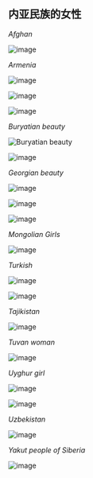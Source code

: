 内亚民族的女性
---

_Afghan_

![image](https://user-images.githubusercontent.com/6512579/192257392-30358bbc-332d-4d9d-9c1d-ad99ebdcfd14.png)



_Armenia_

![image](https://user-images.githubusercontent.com/6512579/192251834-c3e94a6f-ee1a-4871-8cfc-f0c8eff6893e.png)

![image](https://user-images.githubusercontent.com/6512579/192254813-ce9b2a8e-df06-4965-aa0d-d4967d31d773.png)

![image](https://user-images.githubusercontent.com/6512579/192254914-23288234-5003-477e-ae9b-eafa047a1778.png)


_Buryatian beauty_

![Buryatian beauty](https://user-images.githubusercontent.com/6512579/192250734-812838c8-8210-4c80-84f4-254785dd84ee.png)

![image](https://user-images.githubusercontent.com/6512579/192251409-f9b85ca3-29cf-4acf-9f05-5708d97e144f.png)


_Georgian beauty_

![image](https://user-images.githubusercontent.com/6512579/192252526-30aeee66-4286-4845-8435-270dbbe00dec.png)

![image](https://user-images.githubusercontent.com/6512579/192252679-9093c668-430c-486c-8f56-4cbf7025b176.png)

![image](https://user-images.githubusercontent.com/6512579/192253518-620921af-536e-44c4-a7ea-b6cc673ababe.png)


_Mongolian Girls_

![image](https://user-images.githubusercontent.com/6512579/192257042-4836129e-83f9-4ecd-b7c1-e409b4670d04.png)



_Turkish_

![image](https://user-images.githubusercontent.com/6512579/192254376-2bea6a18-0909-4629-90c8-1e9bffaf9eea.png)

![image](https://user-images.githubusercontent.com/6512579/192254438-a3fc71d2-6818-4b5b-bf88-979ff89986ef.png)


_Tajikistan_

![image](https://user-images.githubusercontent.com/6512579/192256601-1cb22466-04f3-4601-b59e-c19ea3272f4b.png)



_Tuvan woman_

![image](https://user-images.githubusercontent.com/6512579/192253948-bd2c92f2-d95b-42b1-bcc6-277a8a498ffa.png)

_Uyghur girl_

![image](https://user-images.githubusercontent.com/6512579/192255957-8c81b621-94d5-4393-a0db-531ffe840637.png)

![image](https://user-images.githubusercontent.com/6512579/192256169-ecd2b2ed-0cc2-4d18-b7e3-7db4934f242a.png)





_Uzbekistan_

![image](https://user-images.githubusercontent.com/6512579/192255156-3b334611-90a3-4499-a762-142e87aec266.png)



_Yakut people of Siberia_

![image](https://user-images.githubusercontent.com/6512579/192251023-3868723a-ed4a-4444-be69-7ae07c698c15.png)
